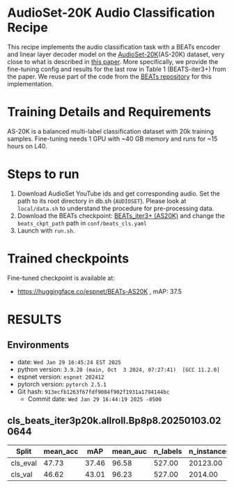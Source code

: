 # AudioSet-20K Audio Classification Recipe

This recipe implements the audio classification task with a BEATs encoder and linear layer decoder model on the [AudioSet-20K](https://research.google.com/audioset/)(AS-20K) dataset, very close to what is described in [this paper](https://arxiv.org/abs/2212.09058).
More specifically, we provide the fine-tuning config and results for the last row in Table 1 (BEATS-iter3+) from the paper.
We reuse part of the code from the [BEATs repository](https://github.com/microsoft/unilm/tree/master/beats) for this implementation.

# Training Details and Requirements
AS-20K is a balanced multi-label classification dataset with 20k training samples.
Fine-tuning needs 1 GPU with ~40 GB memory and runs for ~15 hours on L40.

# Steps to run
1. Download AudioSet YouTube ids and get corresponding audio. Set the path to its root directory in db.sh (`AUDIOSET`). Please look at `local/data.sh` to understand the procedure for pre-processing data.
2. Download the BEATs checkpoint: [BEATs_iter3+ (AS20K)](https://github.com/microsoft/unilm/tree/master/beats) and change the `beats_ckpt_path` path in `conf/beats_cls.yaml`
3. Launch with `run.sh`.

# Trained checkpoints
Fine-tuned checkpoint is available at:
* https://huggingface.co/espnet/BEATs-AS20K , mAP: 37.5

<!-- Generated by scripts/utils/show_cls_result.sh -->
# RESULTS
## Environments
- date: `Wed Jan 29 16:45:24 EST 2025`
- python version: `3.9.20 (main, Oct  3 2024, 07:27:41)  [GCC 11.2.0]`
- espnet version: `espnet 202412`
- pytorch version: `pytorch 2.5.1`
- Git hash: `913ecfb1263f67fdf9084f902f1931a1794144bc`
  - Commit date: `Wed Jan 29 16:44:19 2025 -0500`

## cls_beats_iter3p20k.allroll.Bp8p8.20250103.020644
|Split|mean_acc|mAP|mean_auc|n_labels|n_instances|
|---|---|---|---|---|---|
cls_eval|47.73|37.46|96.58|527.00|20123.00
cls_val|46.62|43.01|96.23|527.00|2014.00